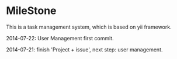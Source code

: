 MileStone
=========

This is a task management system, which is based on yii framework.

2014-07-22: User Management first commit.

2014-07-21: finish 'Project + issue', next step: user management.
